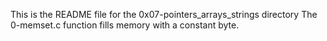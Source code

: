 This is the README file for the 0x07-pointers_arrays_strings directory
The 0-memset.c function fills memory with a constant byte.
